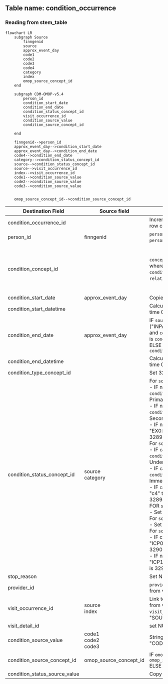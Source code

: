 ## Table name: condition_occurrence

### Reading from stem_table

```mermaid
flowchart LR
    subgraph Source
        finngenid
        source
        approx_event_day
        code1
        code2
        code3
        code4
        category
        index
        omop_source_concept_id
    end

    subgraph CDM-OMOP-v5.4
        person_id
        condition_start_date
        condition_end_date
        condition_status_concept_id
        visit_occurrence_id
        condition_source_value
        condition_source_concept_id
        
    end

    finngenid-->person_id
    approx_event_day-->condition_start_date
    approx_event_day-->condition_end_date
    code4-->condition_end_date
    category-->condition_status_concept_id
    source-->condition_status_concept_id
    source-->visit_occurrence_id
    index-->visit_occurrence_id
    code1-->condition_source_value
    code2-->condition_source_value
    code3-->condition_source_value
    

    omop_source_concept_id-->condition_source_concept_id
```

| Destination Field | Source field | Logic | Comment field |
| --- | --- | --- | --- |
| condition_occurrence_id |  |    Incremental integer.   Unique value per each row condition_occurence. | Generated|
| person_id | finngenid | `person_id` from person table where `person_source_value` equals `finngenid` |   Calculated|
| condition_concept_id |  | `concept_id_2` from concept_relationship table where `concept_id_1` equals `condition_source_concept_id` and `relationship_id` equals "Maps to"  | Calculated <br> NOTE: IF a `condition_source_concept_id` has more than one standard mapping (`concept_id_2`), one row is added per each additional `condition_concept_id` |
| condition_start_date |  approx_event_day | Copied from `approx_event_day` | Copied |
| condition_start_datetime |   | Calculated from  `condition_start_date` with time 00:00:0000 | Calculated |
| condition_end_date | approx_event_day | IF `source` in ("INPAT","OPER_IN","OPER_OUT","OUTPAT") and `code4` is not null then `condition_end_date` is `condition_start_date` + `code4`.<br>ELSE `condition_end_date` is `condition_start_date` | Calculated |
| condition_end_datetime |  | Calculated from  `condition_end_date` with time 00:00:0000 | Calculated |
| condition_type_concept_id |  |  Set 32879  - 'Registry' for all | Calculated |
| condition_status_concept_id | source<br>category | For `source` equals "INPAT" or "OUTPAT":<br>  - IF number in `category` equals 0 then `condition_status_concept_id` is 32902-Primary diagnosis.<br>  - IF number in `category` > 1 then `condition_status_concept_id` is 32908-Secondary diagnosis.<br> - IF number in `category` equals "EX" OR "EX0:N" then `condition_status_concept_id` is 32895-Death diagnosis.<br> For `source` equals "DEATH":<br> - IF `category` equals "U" then `condition_status_concept_id` is 32911-Underlying cause of death.<br>- IF `category` equals "I" then `condition_status_concept_id` is 32897-Immediate cause of death.<br>  - IF `category` equals "c1" or "c2" or "c3" or "c4" then `condition_status_concept_id` is 32894-Contributory cause of death.<br>FOR `source` equals "REIMB":<br> - Set 32893-Confirmed diagnosis for all.<br> For `source` equals "CANC":<br> - Set 32902-Primary diagnosis for all.<br>For `source` equals "PRIM_OUT":<br> - IF code in `category` equals  "ICD0" or "ICP0" then `condition_status_concept_id` is 32902-Primary diagnosis.<br>- IF number in `category` equals "ICD1:N" OR "ICP1:N" then `condition_status_concept_id` is 32908-Secondary diagnosis. | Calculated |
| stop_reason |  | Set NULL for all | Info not available |
| provider_id |  | `provider_id` for mapped `visit_occurrence_id` from visit_occurrence table. | Calculated |
| visit_occurrence_id | source<br>index | Link to correspondent `visit_occurrence_id` from visit_occurrence table where `visit_source_value` equals "SOURCE=`source`;INDEX=`index`". | Calculated |
| visit_detail_id |  | set NULL for all | Info not available |
| condition_source_value | code1<br>code2<br>code3 | String build as "CODE1=`code1`;CODE2=`code2`;CODE3=`code3`" | Calculated |
| condition_source_concept_id | omop_source_concept_id | IF `omop_source_concept_id` is not null then `omop_source_concept_id`<br> ELSE 0 | Calculated |
| condition_status_source_value |  | Copy `category` as it is | Copied  |